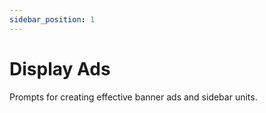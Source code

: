 ```yaml
---
sidebar_position: 1
---
```


# Display Ads

Prompts for creating effective banner ads and sidebar units.
